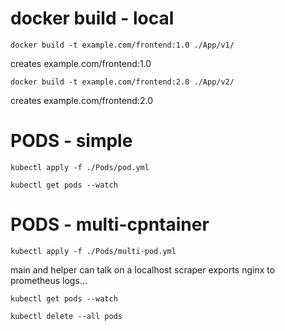 docker build - local
====================
```shell
docker build -t example.com/frontend:1.0 ./App/v1/
```
creates example.com/frontend:1.0

```shell
docker build -t example.com/frontend:2.0 ./App/v2/
```
creates example.com/frontend:2.0


PODS - simple
=============
```shell
kubectl apply -f ./Pods/pod.yml
```
```shell
kubectl get pods --watch
```

PODS - multi-cpntainer
=============
```shell
kubectl apply -f ./Pods/multi-pod.yml
```
main and helper can talk on a localhost
scraper exports nginx to prometheus logs...
```shell
kubectl get pods --watch
```

```shell
kubectl delete --all pods
```